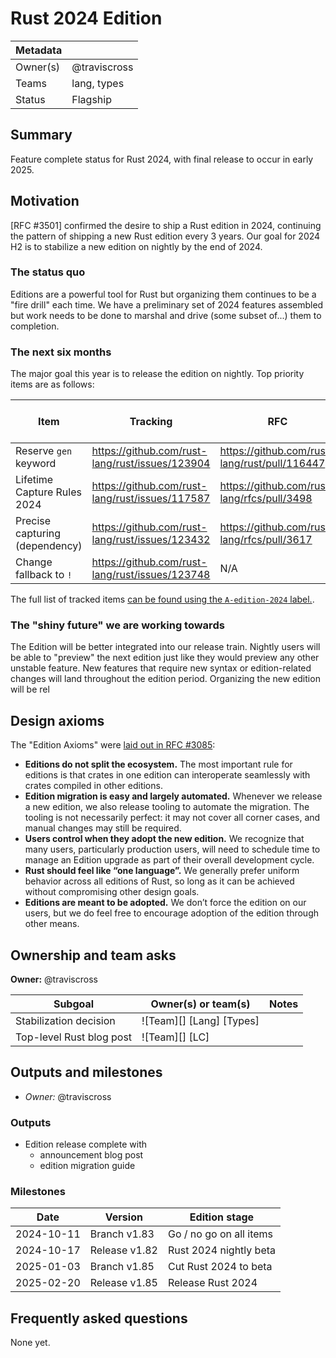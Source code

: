 # Rust 2024 Edition

| Metadata |             |
| -------- | ----------- |
| Owner(s) | @traviscross          |
| Teams    | lang, types |
| Status   | Flagship    |

## Summary

Feature complete status for Rust 2024, with final release to occur in early 2025.

## Motivation

[RFC #3501] confirmed the desire to ship a Rust edition in 2024, continuing the pattern of shipping a new Rust edition every 3 years. Our goal for 2024 H2 is to stabilize a new edition on nightly by the end of 2024.

### The status quo

Editions are a powerful tool for Rust but organizing them continues to be a "fire drill" each time. We have a preliminary set of 2024 features assembled but work needs to be done to marshal and drive (some subset of...) them to completion.

### The next six months

The major goal this year is to release the edition on nightly. Top priority items are as follows:

| Item                           | Tracking                                        | RFC                                           | More to do? |
| ------------------------------ | ----------------------------------------------- | --------------------------------------------- | ----------- |
| Reserve `gen` keyword          | https://github.com/rust-lang/rust/issues/123904 | https://github.com/rust-lang/rust/pull/116447 | No.         |
| Lifetime Capture Rules 2024    | https://github.com/rust-lang/rust/issues/117587 | https://github.com/rust-lang/rfcs/pull/3498   | Yes.        |
| Precise capturing (dependency) | https://github.com/rust-lang/rust/issues/123432 | https://github.com/rust-lang/rfcs/pull/3617   | Yes.        |
| Change fallback to `!`         | https://github.com/rust-lang/rust/issues/123748 | N/A                                           | Yes.        |

The full list of tracked items [can be found using the `A-edition-2024` label.](https://github.com/rust-lang/rust/issues?q=label%3AC-tracking-issue+label%3AA-edition-2024).

### The "shiny future" we are working towards

The Edition will be better integrated into our release train. Nightly users will be able to "preview" the next edition just like they would preview any other unstable feature. New features that require new syntax or edition-related changes will land throughout the edition period. Organizing the new edition will be rel

## Design axioms

The "Edition Axioms" were [laid out in RFC #3085](https://rust-lang.github.io/rfcs/3085-edition-2021.html#guide-level-explanation):

* **Editions do not split the ecosystem.** The most important rule for editions is that crates in one edition can interoperate seamlessly with crates compiled in other editions.
* **Edition migration is easy and largely automated.** Whenever we release a new edition, we also release tooling to automate the migration. The tooling is not necessarily perfect: it may not cover all corner cases, and manual changes may still be required. 
* **Users control when they adopt the new edition.** We recognize that many users, particularly production users, will need to schedule time to manage an Edition upgrade as part of their overall development cycle.
* **Rust should feel like “one language”.** We generally prefer uniform behavior across all editions of Rust, so long as it can be achieved without compromising other design goals. 
* **Editions are meant to be adopted.** We don’t force the edition on our users, but we do feel free to encourage adoption of the edition through other means.

## Ownership and team asks

**Owner:** @traviscross

| Subgoal                  | Owner(s) or team(s)      | Notes |
| ------------------------ | ------------------------ | ----- |
| Stabilization decision   | ![Team][] [Lang] [Types] |       |
| Top-level Rust blog post | ![Team][] [LC]           |       |

## Outputs and milestones

* *Owner:* @traviscross

### Outputs

* Edition release complete with
    * announcement blog post
    * edition migration guide

### Milestones

| Date       | Version       | Edition stage           |
| ---------- | ------------- | ----------------------- |
| 2024-10-11 | Branch  v1.83 | Go / no go on all items |
| 2024-10-17 | Release v1.82 | Rust 2024 nightly beta  |
| 2025-01-03 | Branch  v1.85 | Cut Rust 2024 to beta   |
| 2025-02-20 | Release v1.85 | Release Rust 2024       |

## Frequently asked questions

None yet.